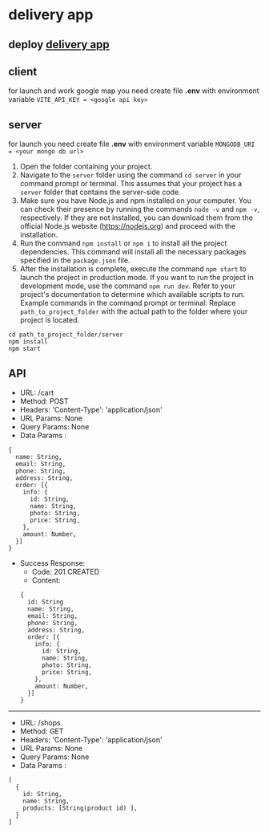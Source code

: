 # delivery app

## deploy [delivery app](https://delivery-app-ip7s.onrender.com/cart)

## client
  for launch and work google map you need create file __.env__ with environment variable
  ``VITE_API_KEY = <google api key>``

## server
  for launch you need create file __.env__ with environment variable
  ``MONGODB_URI = <your mongo db url>``

1. Open the folder containing your project.
2. Navigate to the `server` folder using the command `cd server` in your command prompt or terminal. This assumes that your project has a `server` folder that contains the server-side code.
3. Make sure you have Node.js and npm installed on your computer. You can check their presence by running the commands `node -v` and `npm -v`, respectively. If they are not installed, you can download them from the official Node.js website (https://nodejs.org) and proceed with the installation.
4. Run the command `npm install` or `npm i` to install all the project dependencies. This command will install all the necessary packages specified in the `package.json` file.
5. After the installation is complete, execute the command `npm start` to launch the project in production mode. If you want to run the project in development mode, use the command `npm run dev`. Refer to your project's documentation to determine which available scripts to run.
Example commands in the command prompt or terminal:
  Replace `path_to_project_folder` with the actual path to the folder where your project is located.
```
cd path_to_project_folder/server
npm install
npm start
```

## API
- URL: /cart
- Method: POST
- Headers: 'Content-Type': 'application/json'
- URL Params: None
- Query Params: None
- Data Params :
``` 
{
  name: String,
  email: String,
  phone: String,
  address: String,
  order: [{
    info: {
      id: String,
      name: String,
      photo: String,
      price: String,
    },
    amount: Number,
  }]
}
```
- Success Response:
  + Code: 201 CREATED
  + Content:
  ``` 
  {
    id: String
    name: String,
    email: String,
    phone: String,
    address: String,
    order: [{
      info: {
        id: String,
        name: String,
        photo: String,
        price: String,
      },
      amount: Number,
    }]
  }
  ```
***
- URL: /shops
- Method: GET
- Headers: 'Content-Type': 'application/json'
- URL Params: None
- Query Params: None
- Data Params :
``` 
[
  {
    id: String,
    name: String,
    products: [String(product id) ],
  }
]
```